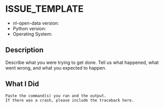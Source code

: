 # ISSUE\_TEMPLATE

* nl-open-data version:
* Python version:
* Operating System:

## Description

Describe what you were trying to get done. Tell us what happened, what went wrong, and what you expected to happen.

## What I Did

```text
Paste the command(s) you ran and the output.
If there was a crash, please include the traceback here.
```

